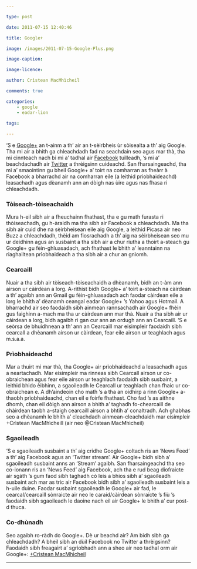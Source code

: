 ```yaml
---

type: post

date: 2011-07-15 12:40:46

title: Google+

image: /images/2011-07-15-Google-Plus.png

image-caption:

image-licence:

author: Crìstean MacMhìcheil

comments: true

categories:
    - google
    - eadar-lion
    
tags:

---
```


‘S e [Google+](https://web.archive.org/web/20160407223511/http://plus.google.com/)  an t-ainm a th’ air an t-sèirbheis ùr sòisealta a th’ aig Google. Tha  mi air a bhith ga chleachdadh fad na seachdain seo agus mar thà, tha mi  cinnteach nach bi mi a’ tadhal air [Facebook](https://web.archive.org/web/20160407223511/http://cristean-macmhicheil.co.uk/?offset=1346191195000) tuilleadh, ’s mi a’ beachdachadh air [Twitter](https://web.archive.org/web/20160407223511/http://cristean-macmhicheil.co.uk/?offset=1346191195000)  a thrèigsinn cuideachd. San fharsaingeachd, tha mi a’ smaointinn gu  bheil Google+ a’ toirt na comharran as fheàrr à Facebook a bharrachd air  na comharran eile (a leithid prìobhaideachd) leasachadh agus dèanamh  ann an dòigh nas ùire agus nas fhasa ri chleachdadh.

<!--more-->

### Tòiseach-tòiseachaidh

Mura h-eil sibh air a fheuchainn fhathast, tha e gu math furasta ri  thòiseachadh, gu h-àraidh ma tha sibh air Facebook a chleachdadh. Ma tha  sibh air cuid dhe na sèirbheisean eile aig Google, a leithid Picasa air  neo Buzz a chleachdadh, thèid am fiosrachadh a th’ aig na sèirbheisean  seo mu ur deidhinn agus an susbaint a tha sibh air a chur riutha a  thoirt a-steach gu Google+ gu fèin-ghluasadach, ach fhathast le bhith a’  leanntainn na riaghailtean prìobhaideach a tha sibh air a chur an  gnìomh.

### Cearcaill

Nuair a tha sibh air tòiseach-tòiseachaidh a dhèanamh, bidh an t-àm  ann airson ur càirdean a lorg. A-rithist bidh Google+ a’ toirt a-steach  na càirdean a th’ agaibh ann an Gmail gu fèin-ghluasadach ach faodar  càirdean eile a lorg le bhith a’ dèanamh ceangal eadar Google+ ’s Yahoo  agus Hotmail. A bharrachd air seo faodaidh sibh ainmean rannsachadh air  Google+ fhèin gus faighinn a-mach ma tha ur càirdean ann mar thà. Nuair a  tha sibh air ur càirdean a lorg, bidh agaibh ri gan cur ann an ordugh  ann an Cearcaill. ‘S e seòrsa de bhuidhnean a th’ ann an Cearcaill mar  eisimpleir faodaidh sibh cearcall a dhèanamh airson ur càirdean, fear  eile airson ur teaghlach agus m.s.a.a.

### Prìobhaideachd

Mar a thuirt mi mar thà, tha Google+ air prìobhaideachd a leasachadh  agus a neartachadh. Mar eisimpleir ma rinneas sibh Cearcall airson ur  co-obraichean agus fear eile airson ur teaghlach faodaidh sibh susbaint,  a leithid bhido èibhinn, a sgaoileadh le Cearcall ur teaghlach chan  fhaic ur co-obraichean e. A dh’aindeoin cho math ’s a tha an oidhirp a  rinn Google+ a-thaobh prìobhaideachd, chan eil e foirfe fhathast. Cho  fad ’s as aithne dhomh, chan eil dòigh ann airson a bhith a’ taghadh  fo-chearcaill de chàirdean taobh a-staigh cearcaill airson a bhtih a’  conaltradh. Ach ghabhas seo a dhèanamh le bhith a’ cleachdadh  ainmean-cleachdaidh mar eisimpleir +Crìstean MacMhìcheill (air neo  @Crìstean MacMhìcheil)

### Sgaoileadh

‘S e sgaoileadh susbaint a th’ aig cridhe Google+ coltach ris an  ‘News Feed’ a th’ aig Facebook agus an ‘Twitter stream’. Air Google+  bidh sibh a’ sgaoileadh susbaint anns an ‘Stream’ agaibh. San  fharsaingeachd tha seo co-ionann ris an ‘News Feed’ aig Facebook, ach  tha e rud beag diofraicte air sgàth ’s gum faod sibh taghadh cò leis a  bhios sibh a’ sgaoileadh susbaint ach mar as tric air Facebook bidh sibh  a’ sgaoileadh susbaint leis a h-uile duine. Faodar susbaint sgaoileadh  le Google+ air fad, le cearcal/cearcaill sònraicte air neo le  caraid/càirdean sònraicte ’s fiù ’s faodaidh sibh sgaoileadh le daoine  nach eil air Google+ le bhith a’ cur post-d thuca.

### Co-dhùnadh

Seo agaibh ro-ràdh do Google+. Dè ur beachd air? Am bidh sibh ga  chleachdadh? A bheil sibh an dùil Facebook no Twitter a thrèigsinn?  Faodaidh sibh freagairt a’ sgrìobhadh ann a sheo air neo tadhal orm air  Google+: [+Crìstean MacMhìcheil](https://web.archive.org/web/20160407223511/https://plus.google.com/105752088430578469962)

------
